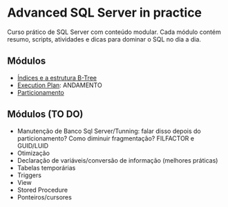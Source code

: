 # Advanced SQL Server in practice
Curso prático de SQL Server com conteúdo modular.  Cada módulo contém resumo, scripts, atividades e dicas para dominar o SQL no dia a dia.

## Módulos
- [Índices e a estrutura B-Tree](./modules/indexes/README.md)
- [Execution Plan](./modules/execution_plan/README.md): ANDAMENTO
- [Particionamento](/modules/partitioning/README.md)

## Módulos (TO DO)
- Manutenção de Banco Sql Server/Tunning: falar disso depois do particionamento? 
    Como diminuir fragmentação? FILFACTOR e GUID/LUID
- Otimização
- Declaração de variáveis/conversão de informação (melhores práticas)
- Tabelas temporárias
- Triggers
- View
- Stored Procedure
- Ponteiros/cursores
